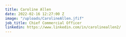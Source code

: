 ```yaml
---
title: Caroline Allen
date: 2022-02-16 12:27:00 Z
image: "/uploads/CarolineAllen.jfif"
job_title: Chief Commercial Officer
linkedin: https://www.linkedin.com/in/carolineallen2/
---
```


